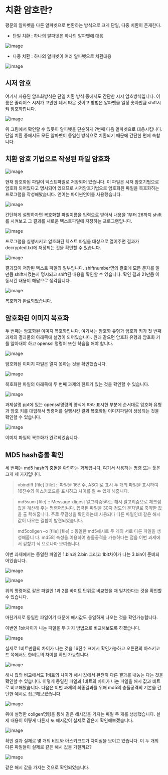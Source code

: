 # 치환 암호란?

평문의 알파벳을 다른 알파벳으로 변환하는 방식으로 크게 단일, 다중 치환이 존재한다.

* 단일 치환 : 하나의 알파벳은 하나의 알파벳에 대응

![image](https://user-images.githubusercontent.com/26988563/160271583-1c9d5918-c436-43f6-803b-4e73835d7499.png)

* 다중 치환 : 하나의 알파벳이 여러 알파벳으로 치환대응

![image](https://user-images.githubusercontent.com/26988563/160271584-076cafc5-1f4b-4b75-918d-4d3ca1f40444.png)

## 시저 암호

여기서 사용된 암호화방식은 단일 치환 방식 중에서도 간단한 시저 암호방식입니다. 
이름은 줄리어스 시저가 고안한 데서 따온 것이고 방법은 알파벳을 일정 숫자만큼 shift시켜 암호화합니다.

![image](https://user-images.githubusercontent.com/26988563/160271589-127f4da9-3267-4255-bcd1-af62b3391b10.png)

위 그림에서 확인할 수 있듯이 알파벳을 단순하게 ?번째 다음 알파벳으로 대응시킵니다.
단일 치환 중에서도 모든 알파벳이 동일한 방식으로 치환되기 때문에 간단한 편에 속합니다.

## 치환 암호 기법으로 작성된 파일 암호화

![image](https://user-images.githubusercontent.com/26988563/160271590-6b62a5b9-43e7-45bd-a34c-496ac43e76b3.png)

현재 암호화된 파일이 텍스트파일로 저장되어 있습니다. 이 파일은 시저 암호기법으로 암호화 되어있다고 명시되어 있으므로 시저암호기법으로 암호화된 파일을 복호화하는 프로그램을 작성해봤습니다. 언어는 파이썬언어를 사용했습니다.

![image](https://user-images.githubusercontent.com/26988563/160271592-e6ed959e-6216-4963-9bd8-519ec0286834.png)

간단하게 설명하자면 복호화할 파일이름을 입력으로 받아서 내용을 1부터 26까지 shift를 시켜보고 그 결과를 새로운 텍스트파일에 저장하는 프로그램입니다.

![image](https://user-images.githubusercontent.com/26988563/160271596-92e8da3e-5b81-41a7-9031-2dcba449085a.png)

프로그램을 실행시키고 암호화된 텍스트 파일을 대상으로 열어주면 결과가 decrypted.txt에 저장되는 것을 확인할 수 있습니다.

![image](https://user-images.githubusercontent.com/26988563/160271598-68afc9e1-f9b5-4fcf-bfd3-15dc8675ac2c.png)

결과값이 저장된 텍스트 파일의 일부입니다. shiftnumber옆의 괄호에 모든 문자를 얼만큼 shift시켰는지 명시되고 shift된 내용을 확인할 수 있습니다. 확인 결과 21만큼 이동시킨 내용이 해답으로 생각됩니다.

![image](https://user-images.githubusercontent.com/26988563/160271602-d993f66c-b4fa-4181-a32b-14697b634b70.png)

복호화가 완료되었습니다.

## 암호화된 이미지 복호화

두 번째는 암호화된 이미지 복호화입니다. 여기서는 암호화 유형과 암호화 키가 첫 번째 과제의 결과물의 아래쪽에 설명이 되어있습니다. 원래 같으면 암호화 유형과 암호화 키를 알아내야 하고 openssl 명령어 또한 학습을 해야 합니다.

![image](https://user-images.githubusercontent.com/26988563/160271604-340a8569-2a2d-4fd3-a7c7-4267a83636f3.png)

암호화된 이미지 파일은 열지 못하는 것을 확인했습니다.

![image](https://user-images.githubusercontent.com/26988563/160271605-2a3a9364-ce3b-494c-b9ae-5df3bea00171.png)

복호화한 파일의 아래쪽에 두 번째 과제의 힌트가 있는 것을 확인할 수 있습니다.

![image](https://user-images.githubusercontent.com/26988563/160271609-f43332f3-8859-4276-99b6-346b0e34c48d.png)

과제설명 ppt에 있는 openssl명령의 양식에 따라 표시한 부분에 순서대로 암호화 유형과 암호 키를 대입해서 명령어를 실행시킨 결과 복호화된 이미지파일이 생성되는 것을 확인할 수 있습니다.

![image](https://user-images.githubusercontent.com/26988563/160271612-1687fe5b-07f4-4082-887c-1fef4296e913.png)

이미지 파일의 복호화가 완료되었습니다.

## MD5 hash충돌 확인

세 번째는 md5 hash의 충돌을 확인하는 과제입니다.
여기서 사용하는 명령 또는 툴은 크게 세 가지입니다.

> vbindiff [file] [file] :: 파일을 16진수, ASCII로 표시 두 개의 파일을 표시하여 16진수와 			아스키코드를 표시하고 차이를 알 수 있게 해줍니다.

> md5sum [file] :: Message-digest 알고리즘5라는 해시 알고리즘으로 체크섬 값을 계산해		주는 명령어입니다. 입력된 파일을 30자 정도의 문자열로 축약한 값을 출		력해줍니다. 주로 무결성을 확인하는데 사용되다 다른 파일인데 같은 해시		값이 나오는 결함이 발견되었습니다.

> md5collgen –o [file] [file] :: 동일한 md5해시로 두 개의 서로 다른 파일을 생성해줍니				다. md5의 속성을 이용하여 충돌공격을 가능하다는 점을 				이번 과제에서 겉핥기 식 으로나마 보여줍니다.

이번 과제에서는 동일한 파일인 1.bin과 2.bin 그리고 1bit차이가 나는 3.bin이 준비되어있습니다.

![image](https://user-images.githubusercontent.com/26988563/160271616-b84fd99c-50b3-46b1-813f-d1579cb2678d.png)

![image](https://user-images.githubusercontent.com/26988563/160271621-18974fb4-745c-41d5-b4db-3974182028d8.png)

위의 명령어로 같은 파일인 1과 2를 바이트 단위로 비교했을 때 일치한다는 것을 확인할 수 있습니다.

![image](https://user-images.githubusercontent.com/26988563/160271625-a52cf230-faf7-4ecc-92f4-653c31a44c9e.png)

마찬가지로 동일한 파일이기 때문에 해시값도 동일하게 나오는 것을 확인가능합니다.

이번엔 1bit차이가 나는 파일을 두 가지 방법으로 비교해보도록 하겠습니다.

![image](https://user-images.githubusercontent.com/26988563/160271628-5189055e-f5ff-4d61-b74f-9e1c4c85cdaf.png)

실제로 1비트만큼의 차이가 나는 것을 16진수 표에서 확인가능하고 오른편의 아스키코드 쪽에서도 한비트의 차이를 확인 가능합니다.

![image](https://user-images.githubusercontent.com/26988563/160271632-b2eb99d2-44af-4b1c-9a1c-bf194aef72f8.png)

해시 값의 비교에서도 1비트의 차이가 해시 값에서 완전히 다른 결과를 내놓는 다는 것을 확인할 수 있습니다.
이렇게 동일한 파일과 1비트의 차이가 나는 파일을 해시 값과 비트로 비교해봤습니다. 다음은 이번 과제의 최종결과를 위해 md5의 충돌공격의 기본을 간단한 예시로 접근해보겠습니다.

![image](https://user-images.githubusercontent.com/26988563/160271636-1374abc9-872c-4cf1-b685-1a2efe903381.png)

위에 설명한 collgen명령을 통해 같은 해시값을 가지는 파일 두 개를 생성했습니다. 실제 내용이 어떻게 다른지 또 해시값이 실제로 같은지 확인해보겠습니다.

![image](https://user-images.githubusercontent.com/26988563/160272105-c48e6ef0-d42f-4bd3-9a50-c8a6996cff25.png)

확인 결과 실제로 몇 개의 비트와 아스키코드가 차이점을 보이고 있습니다. 이 두 개의 다른 파일들이 실제로 같은 해시 값을 가질까요?

![image](https://user-images.githubusercontent.com/26988563/160272108-ca57ceea-7918-4804-be5c-cdeec427d486.png)

같은 해시 값을 가지는 것으로 확인되었습니다.
